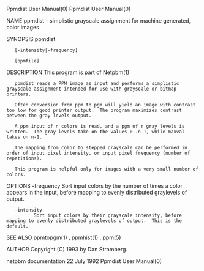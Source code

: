 Ppmdist User Manual(0)                                                                                                                                                                 Ppmdist User Manual(0)



NAME
       ppmdist - simplistic grayscale assignment for machine generated, color images


SYNOPSIS
       ppmdist

       [-intensity|-frequency]

       [ppmfile]


DESCRIPTION
       This program is part of Netpbm(1)

       ppmdist reads a PPM image as input and performs a simplistic grayscale assignment intended for use with grayscale or bitmap printers.

       Often conversion from ppm to pgm will yield an image with contrast too low for good printer output.  The program maximizes contrast between the gray levels output.

       A ppm input of n colors is read, and a pgm of n gray levels is written.  The gray levels take on the values 0..n-1, while maxval takes on n-1.

       The mapping from color to stepped grayscale can be performed in order of input pixel intensity, or input pixel frequency (number of repetitions).

       This program is helpful only for images with a very small number of colors.



OPTIONS
       -frequency
              Sort input colors by the number of times a color appears in the input, before mapping to evenly distributed graylevels of output.


       -intensity
              Sort input colors by their grayscale intensity, before mapping to evenly distributed graylevels of output.  This is the default.




SEE ALSO
       ppmtopgm(1) , ppmhist(1) , ppm(5)



AUTHOR
       Copyright (C) 1993 by Dan Stromberg.



netpbm documentation                                                                             22 July 1992                                                                          Ppmdist User Manual(0)
